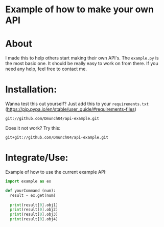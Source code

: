 # Example of how to make your own API

# About
I made this to help others start making their own API's. The `example.py` is the most basic one. It should be really easy to work on from there. If you need any help, feel free to contact me.

# Installation:
Wanna test this out yourself? Just add this to your `requirements.txt` (https://pip.pypa.io/en/stable/user_guide/#requirements-files)
```
git://github.com/Dmunch04/api-example.git
```
Does it not work? Try this:
```
git+git://github.com/Dmunch04/api-example.git
```

# Integrate/Use:
Example of how to use the current example API:
```python
import example as ex

def yourCommand (num):
  result = ex.get(num)
  
  print(result[0].obj1)
  print(result[0].obj2)
  print(result[0].obj3)
  print(result[0].obj4)
```
